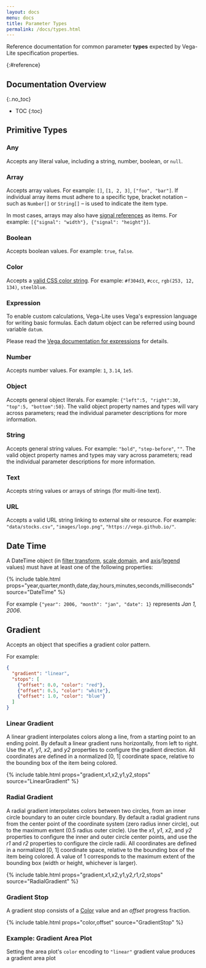 ```yaml
---
layout: docs
menu: docs
title: Parameter Types
permalink: /docs/types.html
---
```


Reference documentation for common parameter **types** expected by Vega-Lite specification properties.

{:#reference}

<!--prettier-ignore-start-->

## Documentation Overview
{:.no_toc}

- TOC
{:toc}

<!--prettier-ignore-end-->

## Primitive Types

### Any

Accepts any literal value, including a string, number, boolean, or `null`.

### Array

Accepts array values. For example: `[]`, `[1, 2, 3]`, `["foo", "bar"]`. If individual array items must adhere to a specific type, bracket notation &ndash; such as `Number[]` or `String[]` &ndash; is used to indicate the item type.

In most cases, arrays may also have [signal references](#Signal) as items. For example: `[{"signal": "width"}, {"signal": "height"}]`.

### Boolean

Accepts boolean values. For example: `true`, `false`.

### Color

Accepts a [valid CSS color string](https://developer.mozilla.org/en-US/docs/Web/CSS/color_value). For example: `#f304d3`, `#ccc`, `rgb(253, 12, 134)`, `steelblue`.

### Expression

To enable custom calculations, Vega-Lite uses Vega's expression language for writing basic formulas. Each datum object can be referred using bound variable `datum`.

Please read the [Vega documentation for expressions](https://vega.github.io/vega/docs/expressions/) for details.

### Number

Accepts number values. For example: `1`, `3.14`, `1e5`.

### Object

Accepts general object literals. For example: `{"left":5, "right":30, "top":5, "bottom":50}`. The valid object property names and types will vary across parameters; read the individual parameter descriptions for more information.

### String

Accepts general string values. For example: `"bold"`, `"step-before"`, `""`. The valid object property names and types may vary across parameters; read the individual parameter descriptions for more information.

### Text

Accepts string values or arrays of strings (for multi-line text).

### URL

Accepts a valid URL string linking to external site or resource. For example: `"data/stocks.csv"`, `"images/logo.png"`, `"https://vega.github.io/"`.

## Date Time

A DateTime object (in [filter transform](filter.html), [scale domain](scale.html#domain), and [axis](axis.html#ticks)/[legend](legend.html#properties) values) must have at least one of the following properties:

{% include table.html props="year,quarter,month,date,day,hours,minutes,seconds,milliseconds" source="DateTime" %}

For example `{"year": 2006, "month": "jan", "date": 1}` represents _Jan 1, 2006_.

## Gradient

Accepts an object that specifies a gradient color pattern.

For example:

```json
{
  "gradient": "linear",
  "stops": [
    {"offset": 0.0, "color": "red"},
    {"offset": 0.5, "color": "white"},
    {"offset": 1.0, "color": "blue"}
  ]
}
```

### Linear Gradient

A linear gradient interpolates colors along a line, from a starting point to an ending point. By default a linear gradient runs horizontally, from left to right. Use the _x1_, _y1_, _x2_, and _y2_ properties to configure the gradient direction. All coordinates are defined in a normalized [0, 1] coordinate space, relative to the bounding box of the item being colored.

{% include table.html props="gradient,x1,x2,y1,y2,stops" source="LinearGradient" %}

### Radial Gradient

A radial gradient interpolates colors between two circles, from an inner circle boundary to an outer circle boundary. By default a radial gradient runs from the center point of the coordinate system (zero radius inner circle), out to the maximum extent (0.5 radius outer circle). Use the _x1_, _y1_, _x2_, and _y2_ properties to configure the inner and outer circle center points, and use the _r1_ and _r2_ properties to configure the circle radii. All coordinates are defined in a normalized [0, 1] coordinate space, relative to the bounding box of the item being colored. A value of 1 corresponds to the maximum extent of the bounding box (width or height, whichever is larger).

{% include table.html props="gradient,x1,x2,y1,y2,r1,r2,stops" source="RadialGradient" %}

### Gradient Stop

A gradient stop consists of a [Color](#Color) value and an _offset_ progress fraction.

{% include table.html props="color,offset" source="GradientStop" %}

### Example: Gradient Area Plot

Setting the area plot's `color` encoding to `"linear"` gradient value produces a gradient area plot

<div class="vl-example" data-name="area_gradient"></div>
